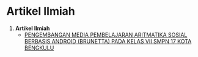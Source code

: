 # Artikel Ilmiah


1. **Artikel Ilmiah**  
   - [PENGEMBANGAN MEDIA PEMBELAJARAN ARITMATIKA SOSIAL BERBASIS ANDROID (BRUNETTA) PADA KELAS VII SMPN 17 KOTA BENGKULU](https://ejournal.unib.ac.id/JPPMS/article/view/25347
)  
